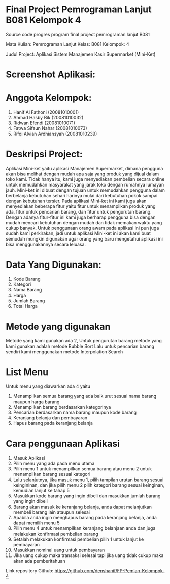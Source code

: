 # Final Project Pemrograman Lanjut B081 Kelompok 4
Source code progres program final project pemrograman lanjut B081

Mata Kuliah: Pemrograman Lanjut
Kelas: B081
Kelompok: 4

Judul Project: Aplikasi Sistem Manajemen Kasir Supermarket (Mini-Ket)

# Screenshot Aplikasi: 

# Anggota Kelompok:
1. Hanif Al Fathoni (20081010001)
2. Ahmad Hasby Bik (20081010032)
3. Ridwan Efendi (20081010071)
4. Fatwa Sifaun Nahar (20081010073)
5. Rifqi Alvian Ardhiansyah (20081010239)

# Deskripsi Project:
Aplikasi Mini-ket yaitu aplikasi Manajemen Supermarket, dimana pengguna akan bisa melihat dengan mudah apa saja yang produk yang dijual dalam toko kami. Tidak hanya itu, kami juga menyediakan pembelian secara online untuk memudahkan masyarakat yang jarak toko dengan rumahnya lumayan jauh. Mini-ket ini dibuat dengan tujuan untuk memudahkan pengguna dalam berbelanja kebutuhan sehari harinya mulai dari kebutuhan pokok sampai dengan kebutuhan tersier. 
Pada aplikasi Mini-ket ini kami juga akan menyediakan beberapa fitur yaitu fitur untuk menampilkan produk yang ada, fitur untuk pencarian barang, dan fitur untuk pengurutan barang. Dengan adanya fitur-fitur ini kami juga berharap pengguna bisa dengan mudah mencari kebutuhan dengan mudah dan tidak memakan waktu yang cukup banyak. Untuk penggunaan orang awam pada aplikasi ini pun juga sudah kami perkirakan, jadi untuk aplikasi Mini-ket ini akan kami buat semudah mungkin digunakan agar orang yang baru mengetahui aplikasi ini bisa menggunakannya secara leluasa.

# Data Yang Digunakan:
1. Kode Barang
2. Kategori
3. Nama Barang
4. Harga
5. Jumlah Barang
6. Total Harga

# Metode yang digunakan
Metode yang kami gunakan ada 2,
Untuk pengurutan barang metode yang kami gunakan adalah metode Bubble Sort
Lalu untuk pencarian barang sendiri kami menggunakan metode Interpolation Search 

# List Menu
Untuk menu yang diawarkan ada 4 yaitu 
1. Menampilkan semua barang yang ada baik urut sesuai nama barang maupun harga barang
2. Menampilkan barang berdasarkan kategorinya
3. Pencarian berdasarkan nama barang maupun kode barang
4. Keranjang belanja dan pembayaran
5. Hapus barang pada keranjang belanja

# Cara penggunaan Aplikasi 
1. Masuk Aplikasi
2. Pilih menu yang ada pada menu utama
3. Pilih menu 1 untuk menampilkan semua barang atau menu 2 untuk menampilkan barang sesuai kategori
4. Lalu selanjutnya, jika masuk menu 1, pilih tampilan urutan barang sesuai keingininan, dan jika pilih menu 2 pilih kategori barang sesuai keinginan, kemudian lanjut ke tahap 5
5. Masukkan kode barang yang ingin dibeli dan masukkan jumlah barang yang ingin dibeli
6. Barang akan masuk ke keranjang belanja, anda dapat melanjutkan membeli barang lain ataupun selesai
7. Apabila anda ingin menghapus barang pada keranjang belanja, anda dapat memilih menu 5
8. Pilih menu 4 untuk menampilkan keranjang belanjaan anda dan juga melakukan konfirmasi pembelian barang
9. Setalah melakukan konfirmasi pembelian pilih 1 untuk lanjut ke pembayaran
10. Masukkan nominal uang untuk pembayaran
11. Jika uang cukup maka transaksi selesai tapi jika uang tidak cukup maka akan ada pemberitahuan


Link repository Github: https://github.com/denshanif/FP-Pemlan-Kelompok-4
